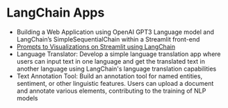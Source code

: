 # LangChain Apps
- Building a Web Application using OpenAI GPT3 Language model and LangChain’s SimpleSequentialChain within a Streamlit front-end
- [Prompts to Visualizations on Streamlit using LangChain](https://github.com/avrabyt/OpenAI-WebApps-Youtube-Tutorial/tree/main/One-Prompt-Charts)
- Language Translator:
Develop a simple language translation app where users can input text in one language and get the translated text in another language using LangChain's language translation capabilities
- Text Annotation Tool:
Build an annotation tool for named entities, sentiment, or other linguistic features. Users can upload a document and annotate various elements, contributing to the training of NLP models

